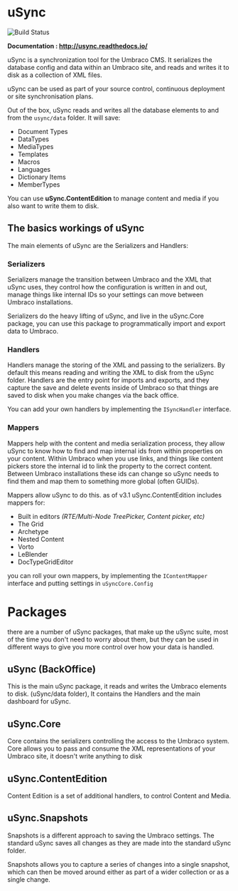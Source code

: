 uSync 
=
![Build Status](https://jumoo.visualstudio.com/_apis/public/build/definitions/e5bc8d11-6d47-4620-9e6e-dd8199b2843e/6/badge)

**Documentation : http://usync.readthedocs.io/**

uSync is a synchronization tool for the Umbraco CMS. It serializes the database config and data
within an Umbraco site, and reads and writes it to disk as a collection of XML files. 

uSync can be used as part of your source control, continuous deployment or site synchronisation plans. 

Out of the box, uSync reads and writes all the database elements to and from the `usync/data` folder.
It will save:

* Document Types
* DataTypes
* MediaTypes
* Templates
* Macros
* Languages
* Dictionary Items
* MemberTypes

You can use **uSync.ContentEdition** to manage content and media if you also want to write them to disk.

The basics workings of uSync
-
The main elements of uSync are the Serializers and Handlers:

### Serializers
Serializers manage the transition between Umbraco and the XML that uSync uses,
they control how the configuration is written in and out, manage things like 
internal IDs so your settings can move between Umbraco installations. 

Serializers do the heavy lifting of uSync, and live in the uSync.Core package, 
you can use this package to programmatically import and export data to Umbraco. 

### Handlers
Handlers manage the storing of the XML and passing to the serializers. By default
this means reading and writing the XML to disk from the uSync folder. Handlers 
are the entry point for imports and exports, and they capture the save and delete
events inside of Umbraco so that things are saved to disk when you make changes via
the back office. 

You can add your own handlers by implementing the `ISyncHandler` interface.

### Mappers 
Mappers help with the content and media serialization process, they 
allow uSync to know how to find and map internal ids from within properties on your 
content. 
Within Umbraco when you use links, and things like content pickers store the internal
id to link the property to the correct content. Between Umbraco installations these
ids can change so uSync needs to find them and map them to something more global (often GUIDs).

Mappers allow uSync to do this. as of v3.1 uSync.ContentEdition includes mappers for: 
* Built in editors *(RTE/Multi-Node TreePicker, Content picker, etc)*
* The Grid
* Archetype
* Nested Content
* Vorto
* LeBlender
* DocTypeGridEditor

you can roll your own mappers, by implementing the `IContentMapper` interface and putting 
settings in `uSyncCore.Config`

Packages
=
there are a number of uSync packages, that make up the uSync suite, most of the time
you don't need to worry about them, but they can be used in different ways to give you
more control over how your data is handled.

uSync (BackOffice)
-
This is the main uSync package, it reads and writes the Umbraco elements to disk. (uSync/data folder), 
It contains the Handlers and the main dashboard for uSync. 

uSync.Core
-
Core contains the serializers controlling the access to the Umbraco system. Core allows you 
to pass and consume the XML representations of your Umbraco site, it doesn't write anything to disk

uSync.ContentEdition
-
Content Edition is a set of additional handlers, to control Content and Media. 

uSync.Snapshots
-
Snapshots is a different approach to saving the Umbraco settings. The standard uSync saves all changes
as they are made into the standard uSync folder. 

Snapshots allows you to capture a series of changes into a single snapshot, which can then be moved around
either as part of a wider collection or as a single change. 


